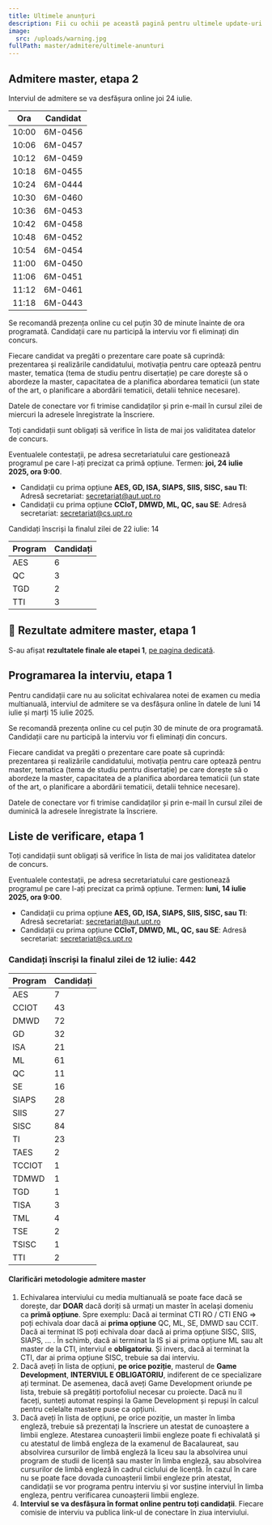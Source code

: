 ```yaml
---
title: Ultimele anunțuri
description: Fii cu ochii pe această pagină pentru ultimele update-uri!
image:
  src: /uploads/warning.jpg
fullPath: master/admitere/ultimele-anunturi
---
```



## Admitere master, etapa 2

Interviul de admitere se va desfășura online joi 24 iulie.


| **Ora** | **Candidat** |
| ----------- | ------------- |
| 10:00 | 6M-0456 |
| 10:06 | 6M-0457 |
| 10:12 | 6M-0459 |
| 10:18 | 6M-0455 |
| 10:24 | 6M-0444 |
| 10:30 | 6M-0460 |
| 10:36 | 6M-0453 |
| 10:42 | 6M-0458 |
| 10:48 | 6M-0452 |
| 10:54 | 6M-0454 |
| 11:00 | 6M-0450 |
| 11:06 | 6M-0451 |
| 11:12 | 6M-0461 |
| 11:18 | 6M-0443 |

S﻿e recomandă prezența online cu cel puțin 30 de minute înainte de ora programată. Candidații care nu participă la interviu vor fi eliminați din concurs.

Fiecare candidat va pregăti o prezentare care poate să cuprindă: prezentarea și realizările candidatului, motivația pentru care optează pentru master, tematica (tema de studiu pentru disertație) pe care dorește să o abordeze la master, capacitatea de a planifica abordarea tematicii (un state of the art, o planificare a abordării tematicii, detalii tehnice necesare).

Datele de conectare vor fi trimise candidaților și prin e-mail în cursul zilei de miercuri la adresele înregistrate la înscriere.



Toți candidații sunt obligați să verifice în lista de mai jos validitatea datelor de concurs.

<Attachment label="Liste de verificare Enroll" file="/uploads/6m-liste-verificare-20250723.pdf"></Attachment>

Eventualele contestații, pe adresa secretariatului care gestionează programul pe care l-ați precizat ca primă opțiune. Termen: **joi, 24 iulie 2025, ora 9:00**.

* Candidații cu prima opțiune **AES, GD, ISA, SIAPS, SIIS, SISC, sau TI**:
  Adresă secretariat: secretariat@aut.upt.ro
* Candidații cu prima opțiune **CCIoT, DMWD, ML, QC, sau SE**:
  Adresă secretariat: secretariat@cs.upt.ro


Candidați înscriși la finalul zilei de 22 iulie: 14

| **Program** | **Candidați** |
| ----------- | ------------- |
| AES | 6 |
| QC | 3 |
| TGD | 2 |
| TTI | 3 |



## 📰 Rezultate admitere master, etapa 1

S-au afișat **rezultatele finale ale etapei 1**, [pe pagina dedicată](/master/admitere/rezultatele-admiterii/).

## Programarea la interviu, etapa 1

Pentru candidații care nu au solicitat echivalarea notei de examen cu media multianuală, interviul de admitere se va desfășura online în datele de luni 14 iulie și marți 15 iulie 2025.

S﻿e recomandă prezența online cu cel puțin 30 de minute de ora programată. Candidații care nu participă la interviu vor fi eliminați din concurs.

Fiecare candidat va pregăti o prezentare care poate să cuprindă: prezentarea și realizările candidatului, motivația pentru care optează pentru master, tematica (tema de studiu pentru disertație) pe care dorește să o abordeze la master, capacitatea de a planifica abordarea tematicii (un state of the art, o planificare a abordării tematicii, detalii tehnice necesare).

<Attachment label="Programări interviu și date de conectare, AES, GD, ISA, SIAPS, SIIS, SISC, TI" file="/uploads/ProgramariAIA-20250714.xlsx"></Attachment>
<Attachment label="Programări interviu și date de conectare, CCIoT, DMWD, ML, QC, SE" file="/uploads/ProgramariCTI-20250714-si-15.xlsx"></Attachment>

Datele de conectare vor fi trimise candidaților și prin e-mail în cursul zilei de duminică la adresele înregistrate la înscriere.

## Liste de verificare, etapa 1

Toți candidații sunt obligați să verifice în lista de mai jos validitatea datelor de concurs.

<Attachment label="Liste de verificare Enroll" file="/uploads/6m-liste-verificare-20250712.pdf"></Attachment>

Eventualele contestații, pe adresa secretariatului care gestionează programul pe care l-ați precizat ca primă opțiune. Termen: **luni, 14 iulie 2025, ora 9:00**.

* Candidații cu prima opțiune **AES, GD, ISA, SIAPS, SIIS, SISC, sau TI**:
  Adresă secretariat: secretariat@aut.upt.ro
* Candidații cu prima opțiune **CCIoT, DMWD, ML, QC, sau SE**:
  Adresă secretariat: secretariat@cs.upt.ro


### Candidați înscriși la finalul zilei de 12 iulie: 442

| **Program** | **Candidați** |
| ----------- | ------------- |
|AES|7|
|CCIOT|43|
|DMWD|72|
|GD|32|
|ISA|21|
|ML|61|
|QC|11|
|SE|16|
|SIAPS|28|
|SIIS|27|
|SISC|84|
|TI|23|
|TAES|2|
|TCCIOT|1|
|TDMWD|1|
|TGD|1|
|TISA|3|
|TML|4|
|TSE|2|
|TSISC|1|
|TTI|2|





#### **Clarificări metodologie admitere master**

1. Echivalarea interviului cu media multianuală se poate face dacă se dorește, dar **DOAR** dacă doriți să urmați un master în același domeniu ca **primă opțiune**. Spre exemplu: Dacă ai terminat CTI RO / CTI ENG => poți echivala doar dacă ai **prima opțiune** QC, ML, SE, DMWD sau CCIT. Dacă ai terminat IS poți echivala doar dacă ai prima opțiune SISC, SIIS, SIAPS, ... . În schimb, dacă ai terminat la IS și ai prima opțiune ML sau alt master de la CTI, interviul e **obligatoriu**. Și invers, dacă ai terminat la CTI, dar ai prima opțiune SISC, trebuie sa dai interviu.
2. Dacă aveți în lista de opțiuni, **pe orice poziție**, masterul de **Game Development**, **INTERVIUL E OBLIGATORIU**, indiferent de ce specializare ați terminat. De asemenea, dacă aveți Game Development oriunde pe lista, trebuie să pregătiți portofoliul necesar cu proiecte. Dacă nu îl faceți, sunteți automat respinși la Game Development și repuși în calcul pentru celelalte mastere puse ca opțiuni.
3. Dacă aveți în lista de opțiuni, pe orice poziție, un master în limba engleză, trebuie să prezentați la înscriere un atestat de cunoaștere a limbii engleze. Atestarea cunoașterii limbii engleze poate fi echivalată și cu atestatul de limbă engleza de la examenul de Bacalaureat, sau absolvirea cursurilor de limbă engleză la liceu sau la absolvirea unui program de studii de licență sau master în limba engleză, sau absolvirea cursurilor de limbă engleză în cadrul ciclului de licență. În cazul în care nu se poate face dovada cunoașterii limbii engleze prin atestat, candidații se vor programa pentru interviu și vor susține interviul în limba engleza, pentru verificarea cunoașterii limbii engleze.
4. **Interviul se va desfășura în format online pentru toți candidații**. Fiecare comisie de interviu va publica link-ul de conectare în ziua interviului.


<Attachment label="Statistică medii admitere masterat - sesiunea iulie 2024" file="/uploads/statistica-medii-admitere-masterat-iulie-2024.pdf"></Attachment>
